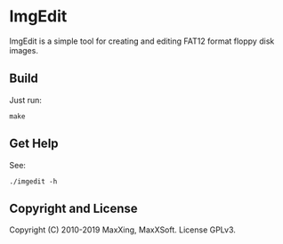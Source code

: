 # ImgEdit

ImgEdit is a simple tool for creating and editing FAT12 format floppy disk images.

## Build

Just run:

```
make
```

## Get Help

See:

```
./imgedit -h
```

## Copyright and License

Copyright (C) 2010-2019 MaxXing, MaxXSoft. License GPLv3.
